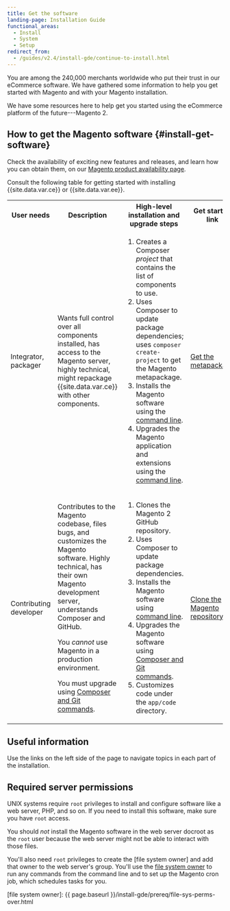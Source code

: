 ```yaml
---
title: Get the software
landing-page: Installation Guide
functional_areas:
  - Install
  - System
  - Setup
redirect_from:
  - /guides/v2.4/install-gde/continue-to-install.html 
---
```


You are among the 240,000 merchants worldwide who put their trust in our eCommerce software. We have gathered some information to help you get started with Magento and with your Magento installation.

We have some resources here to help get you started using the eCommerce platform of the future---Magento 2.

## How to get the Magento software {#install-get-software}

Check the availability of exciting new features and releases, and learn how you can obtain them, on our [Magento product availability page](https://devdocs.magento.com/release/availability.html).

Consult the following table for getting started with installing {{site.data.var.ce}} or {{site.data.var.ee}}.

<table>
    <tbody>
        <tr>
            <th>User needs</th>
            <th>Description</th>
            <th>High-level installation and upgrade steps</th>
            <th>Get started link</th>
        </tr>
    <tr>
        <td><p>Integrator, packager</p></td>
        <td><p>Wants full control over all components installed, has access to the Magento server, highly technical, might repackage {{site.data.var.ce}} with other components.</p>
        </td>
        <td><ol><li>Creates a Composer <em>project</em> that contains the list of components to use.</li>
            <li>Uses Composer to update package dependencies; uses <code>composer create-project</code> to get the Magento metapackage.</li>
            <li>Installs the Magento software using the <a href="{{ page.baseurl }}/install-gde/install/cli/install-cli.html">command line</a>.</li>
        <li>Upgrades the Magento application and extensions using the  <a href="{{ page.baseurl }}/comp-mgr/cli/cli-upgrade.html">command line</a>.</li></ol></td>
        <td><p><a href="{{ page.baseurl }}/install-gde/composer.html">Get the metapackage</a></p></td>
    </tr>
    <tr>
        <td><p>Contributing developer</p></td>
        <td><p>Contributes to the Magento codebase, files bugs, and customizes the Magento software. Highly technical, has their own Magento development server, understands Composer and GitHub.</p>
            <p>You <em>cannot</em> use Magento in a production environment.</p>
      <p>You must upgrade using <a href="{{ page.baseurl }}/comp-mgr/cli/dev_update-magento.html">Composer and Git commands</a>.</p></td>
        <td><ol><li>Clones the Magento 2 GitHub repository.</li>
            <li>Uses Composer to update package dependencies.</li>
            <li>Installs the Magento software using <a href="{{ page.baseurl }}/install-gde/install/cli/install-cli.html">command line</a>.</li>
            <li>Upgrades the Magento software using <a href="{{ page.baseurl }}/comp-mgr/cli/dev_update-magento.html">Composer and Git commands</a>.</li>
            <li>Customizes code under the <code>app/code</code> directory.</li></ol></td>
        <td><p><a href="{{ page.baseurl }}/install-gde/prereq/dev_install.html">Clone the Magento repository</a></p></td>
    </tr>
    </tbody>
</table>

## Useful information

Use the links on the left side of the page to navigate topics in each part of the installation.

## Required server permissions

UNIX systems require `root` privileges to install and configure software like a web server, PHP, and so on. If you need to install this software, make sure you have `root` access.

You should *not* install the Magento software in the web server docroot as the `root` user because the web server might not be able to interact with those files.

You'll also need `root` privileges to create the [file system owner] and add that owner to the web server's group. You'll use the [file system owner](https://glossary.magento.com/magento-file-system-owner) to run any commands from the command line and to set up the Magento cron job, which schedules tasks for you.

<!-- LINK DEFINITIONS -->

[file system owner]: {{ page.baseurl }}/install-gde/prereq/file-sys-perms-over.html
